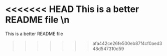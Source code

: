 <<<<<<< HEAD
This is a better README file \n
=======
This is a better README file
>>>>>>> afa442ce26fe500eb87f4cf0aed348d547310d59
